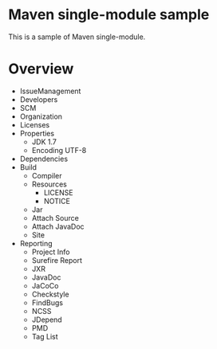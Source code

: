 Maven single-module sample
==========================

This is a sample of Maven single-module.

# Overview

* IssueManagement
* Developers
* SCM
* Organization
* Licenses
* Properties
  * JDK 1.7
  * Encoding UTF-8
* Dependencies
* Build
  * Compiler
  * Resources
    * LICENSE
    * NOTICE
  * Jar
  * Attach Source
  * Attach JavaDoc
  * Site
* Reporting
  * Project Info
  * Surefire Report
  * JXR
  * JavaDoc
  * JaCoCo
  * Checkstyle
  * FindBugs
  * NCSS
  * JDepend
  * PMD
  * Tag List
